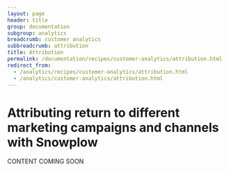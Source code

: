 ```yaml
---
layout: page
header: title
group: documentation
subgroup: analytics
breadcrumb: customer analytics
subbreadcrumb: attribution
title: Attribution
permalink: /documentation/recipes/customer-analytics/attribution.html
redirect_from:
  - /analytics/recipes/customer-analytics/attribution.html
  - /analytics/customer-analytics/attribution.html
---
```


# Attributing return to different marketing campaigns and channels with Snowplow

CONTENT COMING SOON
